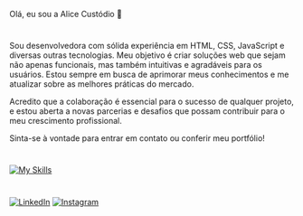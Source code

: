 Olá, eu sou a Alice Custódio 👋

<h1></h1>

Sou desenvolvedora com sólida experiência em HTML, CSS, JavaScript e diversas outras tecnologias. Meu objetivo é criar soluções web que sejam não apenas funcionais, mas também intuitivas e agradáveis para os usuários. Estou sempre em busca de aprimorar meus conhecimentos e me atualizar sobre as melhores práticas do mercado.

Acredito que a colaboração é essencial para o sucesso de qualquer projeto, e estou aberta a novas parcerias e desafios que possam contribuir para o meu crescimento profissional.

Sinta-se à vontade para entrar em contato ou conferir meu portfólio!

<h1></h1>

[![My Skills](https://skillicons.dev/icons?i=html,css,js,ts,python,bootstrap,react,nodejs,express,prisma,mysql,npm,git,figma,windows)](https://skillicons.dev)

<h1></h1>
 
[![LinkedIn](https://img.shields.io/badge/linkedin-%230077B5.svg?style=for-the-badge&logo=linkedin&logoColor=white)](https://www.linkedin.com/in/alice-custódio-79a3a3278)
[![Instagram](https://img.shields.io/badge/Instagram-%23E4405F.svg?style=for-the-badge&logo=Instagram&logoColor=white)](https://www.instagram.com/alicee_custodio?igsh=Njkzb2Uwc2VuNHU= )
